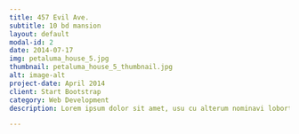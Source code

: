 ```yaml
---
title: 457 Evil Ave.
subtitle: 10 bd mansion
layout: default
modal-id: 2
date: 2014-07-17
img: petaluma_house_5.jpg
thumbnail: petaluma_house_5_thumbnail.jpg
alt: image-alt
project-date: April 2014
client: Start Bootstrap
category: Web Development
description: Lorem ipsum dolor sit amet, usu cu alterum nominavi lobortis. At duo novum diceret. Tantas apeirian vix et, usu sanctus postulant inciderint ut, populo diceret necessitatibus in vim. Cu eum dicam feugiat noluisse.

---
```

